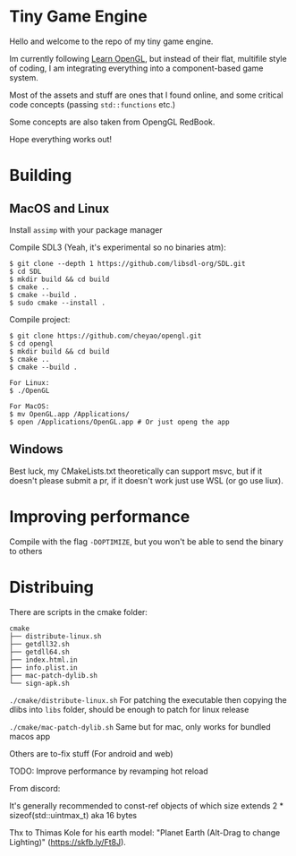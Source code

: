 # Tiny Game Engine

Hello and welcome to the repo of my tiny game engine.

Im currently following [Learn OpenGL](https://learnopengl.com), but instead of their flat, multifile style of coding, I am integrating everything into a component-based game system.

Most of the assets and stuff are ones that I found online, and some critical code concepts (passing `std::functions` etc.)

Some concepts are also taken from OpengGL RedBook.

Hope everything works out!

# Building

## MacOS and Linux

Install `assimp` with your package manager

Compile SDL3 (Yeah, it's experimental so no binaries atm):
```
$ git clone --depth 1 https://github.com/libsdl-org/SDL.git
$ cd SDL 
$ mkdir build && cd build
$ cmake ..
$ cmake --build .
$ sudo cmake --install .
```

Compile project:
```
$ git clone https://github.com/cheyao/opengl.git
$ cd opengl 
$ mkdir build && cd build 
$ cmake ..
$ cmake --build .

For Linux:
$ ./OpenGL

For MacOS:
$ mv OpenGL.app /Applications/
$ open /Applications/OpenGL.app # Or just openg the app
```

## Windows

Best luck, my CMakeLists.txt theoretically can support msvc, but if it doesn't please submit a pr, if it doesn't work just use WSL (or go use liux).

# Improving performance
Compile with the flag `-DOPTIMIZE`, but you won't be able to send the binary to others

# Distribuing
There are scripts in the cmake folder:

```
cmake
├── distribute-linux.sh
├── getdll32.sh
├── getdll64.sh
├── index.html.in
├── info.plist.in
├── mac-patch-dylib.sh
└── sign-apk.sh
```

`./cmake/distribute-linux.sh` For patching the executable then copying the dlibs into `libs` folder, should be enough to patch for linux release

`./cmake/mac-patch-dylib.sh` Same but for mac, only works for bundled macos app

Others are to-fix stuff (For android and web)

TODO: Improve performance by revamping hot reload

From discord:

It's generally recommended to const-ref objects of which size extends 2 * sizeof(std::uintmax_t) aka 16 bytes

Thx to Thimas Kole for his earth model: "Planet Earth (Alt-Drag to change Lighting)" (https://skfb.ly/Ft8J).
